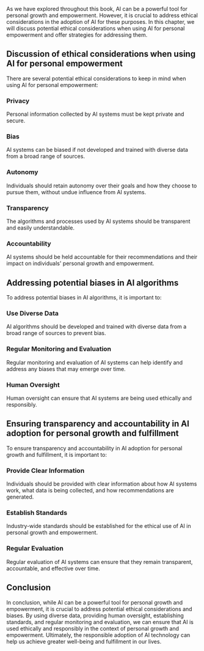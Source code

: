 

As we have explored throughout this book, AI can be a powerful tool for personal growth and empowerment. However, it is crucial to address ethical considerations in the adoption of AI for these purposes. In this chapter, we will discuss potential ethical considerations when using AI for personal empowerment and offer strategies for addressing them.

Discussion of ethical considerations when using AI for personal empowerment
---------------------------------------------------------------------------

There are several potential ethical considerations to keep in mind when using AI for personal empowerment:

### Privacy

Personal information collected by AI systems must be kept private and secure.

### Bias

AI systems can be biased if not developed and trained with diverse data from a broad range of sources.

### Autonomy

Individuals should retain autonomy over their goals and how they choose to pursue them, without undue influence from AI systems.

### Transparency

The algorithms and processes used by AI systems should be transparent and easily understandable.

### Accountability

AI systems should be held accountable for their recommendations and their impact on individuals' personal growth and empowerment.

Addressing potential biases in AI algorithms
--------------------------------------------

To address potential biases in AI algorithms, it is important to:

### Use Diverse Data

AI algorithms should be developed and trained with diverse data from a broad range of sources to prevent bias.

### Regular Monitoring and Evaluation

Regular monitoring and evaluation of AI systems can help identify and address any biases that may emerge over time.

### Human Oversight

Human oversight can ensure that AI systems are being used ethically and responsibly.

Ensuring transparency and accountability in AI adoption for personal growth and fulfillment
-------------------------------------------------------------------------------------------

To ensure transparency and accountability in AI adoption for personal growth and fulfillment, it is important to:

### Provide Clear Information

Individuals should be provided with clear information about how AI systems work, what data is being collected, and how recommendations are generated.

### Establish Standards

Industry-wide standards should be established for the ethical use of AI in personal growth and empowerment.

### Regular Evaluation

Regular evaluation of AI systems can ensure that they remain transparent, accountable, and effective over time.

Conclusion
----------

In conclusion, while AI can be a powerful tool for personal growth and empowerment, it is crucial to address potential ethical considerations and biases. By using diverse data, providing human oversight, establishing standards, and regular monitoring and evaluation, we can ensure that AI is used ethically and responsibly in the context of personal growth and empowerment. Ultimately, the responsible adoption of AI technology can help us achieve greater well-being and fulfillment in our lives.

